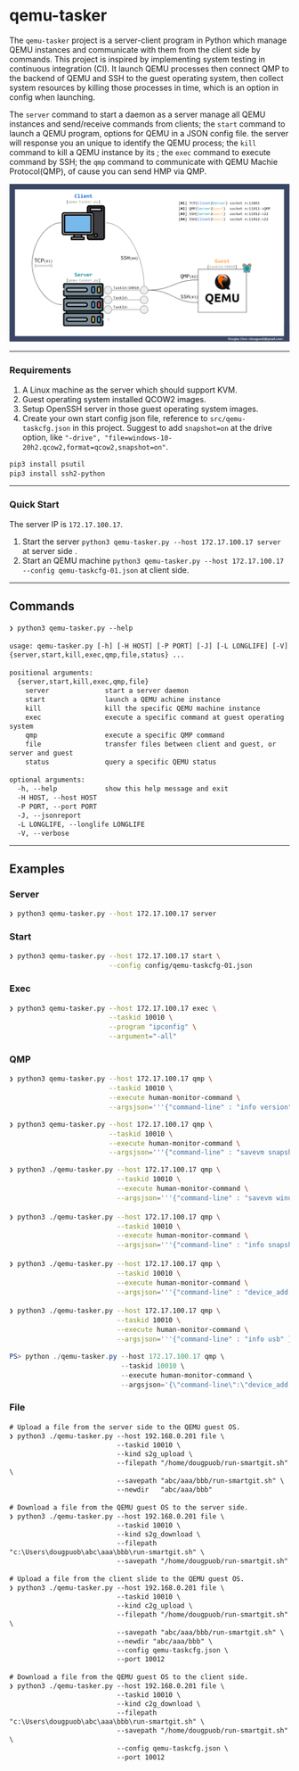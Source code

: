 # qemu-tasker

The `qemu-tasker` project is a server-client program in Python which manage QEMU instances and communicate with them from the client side by commands. This project is inspired by implementing system testing in continuous integration (CI). It launch QEMU processes then connect QMP to the backend of QEMU and SSH to the guest operating system, then collect system resources by killing those processes in time, which is an option in config when launching.

The `server` command to start a daemon as a server manage all QEMU instances and send/receive commands from clients; the `start` command to launch a QEMU program, options for QEMU in a JSON config file. the server will response you an unique <TASKID> to identify the QEMU process; the `kill` command to kill a QEMU instance by its <TASKID>; the `exec` command to execute command by SSH; the `qmp` command to communicate with QEMU Machie Protocol(QMP), of cause you can send HMP via QMP.

![Figure](doc/figure.png)


----------

### Requirements

1. A Linux machine as the server which should support KVM.
2. Guest operating system installed QCOW2 images.
3. Setup OpenSSH server in those guest operating system images.
4. Create your own start config json file, reference to `src/qemu-taskcfg.json` in this project. Suggest to add `snapshot=on` at the drive option, like `"-drive", "file=windows-10-20h2.qcow2,format=qcow2,snapshot=on"`.


``` bash
pip3 install psutil
pip3 install ssh2-python
```

----------

### Quick Start
The server IP is `172.17.100.17`.

1. Start the server `python3 qemu-tasker.py --host 172.17.100.17 server` at server side .
2. Start an QEMU machine `python3 qemu-tasker.py --host 172.17.100.17 --config qemu-taskcfg-01.json` at client side.


----------

## Commands

```
❯ python3 qemu-tasker.py --help

usage: qemu-tasker.py [-h] [-H HOST] [-P PORT] [-J] [-L LONGLIFE] [-V] {server,start,kill,exec,qmp,file,status} ...

positional arguments:
  {server,start,kill,exec,qmp,file}
    server              start a server daemon
    start               launch a QEMU achine instance
    kill                kill the specific QEMU machine instance
    exec                execute a specific command at guest operating system
    qmp                 execute a specific QMP command
    file                transfer files between client and guest, or server and guest
    status              query a specific QEMU status

optional arguments:
  -h, --help            show this help message and exit
  -H HOST, --host HOST
  -P PORT, --port PORT
  -J, --jsonreport
  -L LONGLIFE, --longlife LONGLIFE
  -V, --verbose

```

----------

## Examples

### Server
``` bash
❯ python3 qemu-tasker.py --host 172.17.100.17 server
```
### Start
``` bash
❯ python3 qemu-tasker.py --host 172.17.100.17 start \
                         --config config/qemu-taskcfg-01.json
```

### Exec
``` bash
❯ python3 qemu-tasker.py --host 172.17.100.17 exec \
                         --taskid 10010 \
                         --program "ipconfig" \
                         --argument="-all"
```

### QMP

``` bash
❯ python3 qemu-tasker.py --host 172.17.100.17 qmp \
                         --taskid 10010 \
                         --execute human-monitor-command \
                         --argsjson='''{"command-line" : "info version" }'''
```

``` bash
❯ python3 qemu-tasker.py --host 172.17.100.17 qmp \
                         --taskid 10010 \
                         --execute human-monitor-command \
                         --argsjson='''{"command-line" : "savevm snapshot01" }'''
```

``` bash
❯ python3 ./qemu-tasker.py --host 172.17.100.17 qmp \
                           --taskid 10010 \
                           --execute human-monitor-command \
                           --argsjson='''{"command-line" : "savevm winusb" }'''

❯ python3 ./qemu-tasker.py --host 172.17.100.17 qmp \
                           --taskid 10010 \
                           --execute human-monitor-command \
                           --argsjson='''{"command-line" : "info snapshots" }'''

❯ python3 ./qemu-tasker.py --host 172.17.100.17 qmp \
                           --taskid 10010 \
                           --execute human-monitor-command \
                           --argsjson='''{"command-line" : "device_add usb-winusb,id=winusb-01,pcap=winusb-01.pcap" }'''

❯ python3 ./qemu-tasker.py --host 172.17.100.17 qmp \
                           --taskid 10010 \
                           --execute human-monitor-command \
                           --argsjson='''{"command-line" : "info usb" }'''
```

``` powershell
PS> python ./qemu-tasker.py --host 172.17.100.17 qmp \
                            --taskid 10010 \
                            --execute human-monitor-command \
                            --argsjson='{\"command-line\":\"device_add usb-winusb,id=winusb-01,pcap=winusb-01.pcap\"}'
```

### File

```
# Upload a file from the server side to the QEMU guest OS.
❯ python3 ./qemu-tasker.py --host 192.168.0.201 file \
                           --taskid 10010 \
                           --kind s2g_upload \
                           --filepath "/home/dougpuob/run-smartgit.sh" \
                           --savepath "abc/aaa/bbb/run-smartgit.sh" \
                           --newdir   "abc/aaa/bbb"

# Download a file from the QEMU guest OS to the server side.
❯ python3 ./qemu-tasker.py --host 192.168.0.201 file \
                           --taskid 10010 \
                           --kind s2g_download \
                           --filepath "c:\Users\dougpuob\abc\aaa\bbb\run-smartgit.sh" \
                           --savepath "/home/dougpuob/run-smartgit.sh"

# Upload a file from the client slide to the QEMU guest OS.
❯ python3 ./qemu-tasker.py --host 192.168.0.201 file \
                           --taskid 10010 \
                           --kind c2g_upload \
                           --filepath "/home/dougpuob/run-smartgit.sh" \
                           --savepath "abc/aaa/bbb/run-smartgit.sh" \
                           --newdir "abc/aaa/bbb" \
                           --config qemu-taskcfg.json \
                           --port 10012

# Download a file from the QEMU guest OS to the client side.
❯ python3 ./qemu-tasker.py --host 192.168.0.201 file \
                           --taskid 10010 \
                           --kind c2g_download \
                           --filepath "c:\Users\dougpuob\abc\aaa\bbb\run-smartgit.sh" \
                           --savepath "/home/dougpuob/run-smartgit.sh" \
                           --config qemu-taskcfg.json \
                           --port 10012
```